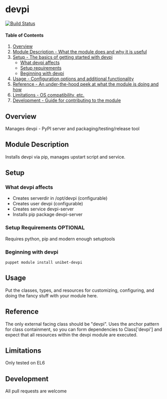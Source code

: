 # devpi

[![Build Status](https://secure.travis-ci.org/unibet/puppet-devpi.png)](http://travis-ci.org/unibet/puppet-devpi)

#### Table of Contents

1. [Overview](#overview)
2. [Module Description - What the module does and why it is useful](#module-description)
3. [Setup - The basics of getting started with devpi](#setup)
    * [What devpi affects](#what-devpi-affects)
    * [Setup requirements](#setup-requirements)
    * [Beginning with devpi](#beginning-with-devpi)
4. [Usage - Configuration options and additional functionality](#usage)
5. [Reference - An under-the-hood peek at what the module is doing and how](#reference)
5. [Limitations - OS compatibility, etc.](#limitations)
6. [Development - Guide for contributing to the module](#development)

## Overview

Manages devpi - PyPI server and packaging/testing/release tool

## Module Description

Installs devpi via pip, manages upstart script and service.

## Setup

### What devpi affects

* Creates serverdir in /opt/devpi (configurable)
* Creates user devpi (configurable)
* Creates service devpi-server
* Installs pip package devpi-server

### Setup Requirements **OPTIONAL**

Requires python, pip and modern enough setuptools

### Beginning with devpi

```
puppet module install unibet-devpi
```

## Usage

Put the classes, types, and resources for customizing, configuring, and doing
the fancy stuff with your module here.

## Reference

The only external facing class should be "devpi". Uses the anchor pattern for class containment, so you can form dependencies to Class['devpi'] and expect that all resources within the devpi module are executed.

## Limitations

Only tested on EL6

## Development

All pull requests are welcome


